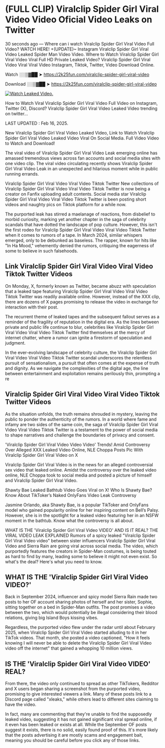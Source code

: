 # (FULL CLIP) Viralclip Spider Girl Viral Video Video Oficial Video Leaks on Twitter

30 seconds ago — Where can i watch Viralclip Spider Girl Viral Video Full Video? WATCH HERE! +(UPDATE)~ Instagram Viralclip Spider Girl Viral Video Leaked Spider Man Video Video. Where to Watch Viralclip Spider Girl Viral Video Viral Full HD Private Leaked Video? Viralclip Spider Girl Viral Video Viral Viral Video Instagram, Tiktok, Twitter, Video Download Online.

Watch ░░▒▓██ ➤ https://2k25fun.com/viralclip-spider-girl-viral-video

Download ░░▒▓██ ➤ https://2k25fun.com/viralclip-spider-girl-viral-video

[![Watch Leaked Video.](https://miro.medium.com/v2/resize:fit:828/format:webp/1*cilzJN44JGOrTw9NJCrNHA.gif "Watch Leaked Video")](https://2k25fun.com/viralclip-spider-girl-viral-video)

How to Watch Viral Viralclip Spider Girl Viral Video Full Video on Instagram, Twitter (X), Discord? Viralclip Spider Girl Viral Video Leaked Video trending on twitter...

LAST UPDATED : Feb 16, 2025.

New Viralclip Spider Girl Viral Video Leaked Video, Link to Watch Viralclip Spider Girl Viral Video Leaked Video Viral On Social Media. Full Video Video to Watch and Download!

The viral video of Viralclip Spider Girl Viral Video Leak emerging online has amassed tremendous views across fan accounts and social media sites with one video clip. The viral video circulating recently shows Viralclip Spider Girl Viral Video Leak in an unexpected and hilarious moment while in public running errands.

Viralclip Spider Girl Viral Video Viral Video Tiktok Twitter New collections of Viralclip Spider Girl Viral Video Viral Video Tiktok Twitter is now being a creator on Fanfix uploading adult contents. Social media star Viralclip Spider Girl Viral Video Viral Video Tiktok Twitter is been posting short videos and naughty pics on Tiktok platform for a while now.

The purported leak has stirred a maelanage of reactions, from disbelief to morbid curiosity, marking yet another chapter in the saga of celebrity scandals that have dotted the landscape of pop culture. However, this isn't the first rodeo for Viralclip Spider Girl Viral Video Viral Video Tiktok Twitter when it comes to rumors of a tape. In March 2024, similar whispers emerged, only to be debunked as baseless. The rapper, known for hits like "In Ha Mood," vehemently denied the rumors, critiquing the eagerness of some to believe in such falsehoods.

## Link Viralclip Spider Girl Viral Video Viral Video Tiktok Twitter Videos

On Monday, X, formerly known as Twitter, became abuzz with speculation that a leaked tape featuring Viralclip Spider Girl Viral Video Viral Video Tiktok Twitter was readily available online. However, instead of the XXX clip, there are dozens of X pages promising to release the video in exchange for interaction with their post.

The recurrent theme of leaked tapes and the subsequent fallout serves as a reminder of the fragility of reputation in the digital era. As the lines between private and public life continue to blur, celebrities like Viralclip Spider Girl Viral Video Viral Video Tiktok Twitter find themselves at the mercy of internet chatter, where a rumor can ignite a firestorm of speculation and judgment.

In the ever-evolving landscape of celebrity culture, the Viralclip Spider Girl Viral Video Viral Video Tiktok Twitter scandal underscores the relentless pursuit of sensationalism, a pursuit that often comes at the expense of truth and dignity. As we navigate the complexities of the digital age, the line between entertainment and exploitation remains perilously thin, prompting a re

##  Viralclip Spider Girl Viral Video Viral Video Tiktok Twitter Videos

As the situation unfolds, the truth remains shrouded in mystery, leaving the public to ponder the authenticity of the rumors. In a world where fame and infamy are two sides of the same coin, the saga of Viralclip Spider Girl Viral Video Viral Video Tiktok Twitter is a testament to the power of social media to shape narratives and challenge the boundaries of privacy and consent.

'Viralclip Spider Girl Viral Video Video Video' Trends! Amid Controversy Over Alleged XXX Leaked Video Online, NLE Choppa Posts Pic With Viralclip Spider Girl Viral Video on X

Viralclip Spider Girl Viral Video is in the news for an alleged controversial sex video that leaked online. Amidst the controversy over the leaked video online, NLE Choppa took to social media and posted a picture of himself and Viralclip Spider Girl Viral Video.

Shawty Bae Leaked Bathtub Video Goes Viral on X! Who Is Shawty Bae? Know About TikToker’s Naked OnlyFans Video Leak Controversy

Jasmine Orlando, aka Shawty Bae, is a popular TikToker and OnlyFans model who gained popularity online for her inspiring content on Bell’s Palsy. However, she is in the spotlight for a leaked video featuring her in an NSFW moment in the bathtub. Know what the controversy is all about.

WHAT IS THE 'Viralclip Spider Girl Viral Video VIDEO' AND IS IT REAL? THE VIRAL VIDEO LEAK EXPLAINED Rumors of a spicy leaked "Viralclip Spider Girl Viral Video video" between sister influencers Viralclip Spider Girl Viral Video and Sierra Rain are going viral across social media. The video, which purportedly features the creators in Spider-Man costumes, is being touted as hard to find by many, leading some to believe it might not even exist. So what's the deal? Here's what you need to know.

## WHAT IS THE 'Viralclip Spider Girl Viral Video VIDEO?'

Back in September 2024, influencer and spicy model Sierra Rain made two posts to her OF account sharing photos of herself and her sister, Sophie, sitting together on a bed in Spider-Man outfits. The post promises a video between the two, which would potentially be illegal considering their blood relations, giving big Island Boys kissing vibes.

Regardless, the purported video flew under the radar until about February 2025, when Viralclip Spider Girl Viral Video started alluding to it in her TikTok videos. That month, she posted a video captioned, "How it feels knowing I will never be able to delete the Viralclip Spider Girl Viral Video video off the internet" that gained a whopping 10 million views.

## IS THE 'Viralclip Spider Girl Viral Video VIDEO' REAL?

From there, the video only continued to spread as other TikTokers, Redditor and X users began sharing a screenshot from the purported video, promising to give interested viewers a link. Many of these posts link to a Discord page called "xleaks," while others lead to different sites claiming to have the video.

In fact, many are commenting that they're unable to find the supposedly leaked video, suggesting it has not gained significant viral spread online, if it even has been leaked or exists at all. While the September OF posts suggest it exists, there is no solid, easily found proof of this. It's more likely that the posts advertising it are mostly scams and engagement bait, meaning you should be careful before you click any of those links.